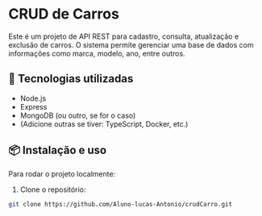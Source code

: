 # CRUD de Carros

Este é um projeto de API REST para cadastro, consulta, atualização e exclusão de carros. O sistema permite gerenciar uma base de dados com informações como marca, modelo, ano, entre outros.

## 🚀 Tecnologias utilizadas

- Node.js
- Express
- MongoDB (ou outro, se for o caso)
- (Adicione outras se tiver: TypeScript, Docker, etc.)

## 📦 Instalação e uso

Para rodar o projeto localmente:

1. Clone o repositório:
```bash
git clone https://github.com/Aluno-lucas-Antonio/crudCarro.git
